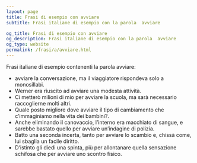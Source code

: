 ```yaml
---
layout: page
title: Frasi di esempio con avviare 
subtitle: Frasi italiane di esempio con la parola  avviare

og_title: Frasi di esempio con avviare 
og_description: Frasi italiane di esempio con la parola  avviare
og_type: website
permalink: /frasi/a/avviare.html
---
```


Frasi italiane di esempio contenenti la parola avviare:


- avviare la conversazione, ma il viaggiatore rispondeva solo a monosillabi.
- Werner era riuscito ad avviare una modesta attività.
- Ci metterò milioni di mio per avviare la scuola, ma sarà necessario raccoglierne molti altri.
- Quale posto migliore dove avviare il tipo di cambiamento che c’immaginiamo nella vita dei bambini?.
- Anche eliminando il canovaccio, l’interno era macchiato di sangue, e sarebbe bastato quello per avviare un’indagine di polizia.
- Batto una seconda incerta, tanto per avviare lo scambio e, chissà come, lui sbaglia un facile diritto.
- D’istinto gli diedi una spinta, più per allontanare quella sensazione schifosa che per avviare uno scontro fisico.
